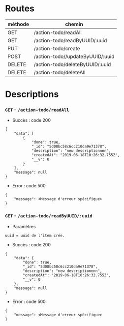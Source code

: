 # Routes

| méthode | chemin |
| --- | --- |
| GET | /action-todo/readAll |
| GET | /action-todo/readByUUID/:uuid |
| PUT | /action-todo/create |
| POST | /action-todo//updateByUUID/:uuid |
| DELETE | /action-todo/deleteByUUID/:uuid |
| DELETE | /action-todo/deleteAll |

# Descriptions

### `GET` - `/action-todo/readAll`

* Succès : code 200
```
{
    "data": [
        {
            "done": true,
            "_id": "5d08bc58c6cc210da9e71378",
            "description": "new descriptionnnn",
            "createdAt": "2019-06-18T10:26:32.755Z",
            "__v": 0
        }
    ],
    "message": null
}
```
* Error : code 500
```
{
    "message": <Message d'erreur spécifique>
}
```

### `GET` - `/action-todo/readByUUID/:uuid`

* Paramètres
```
uuid = uuid de l'item crée.
```

* Succès : code 200
```
{
    "data": {
        "done": true,
        "_id": "5d08bc58c6cc210da9e71378",
        "description": "new descriptionnnn",
        "createdAt": "2019-06-18T10:26:32.755Z",
        "__v": 0
    },
    "message": null
}
```
* Error : code 500
```
{
    "message": <Message d'erreur spécifique>
}
```

